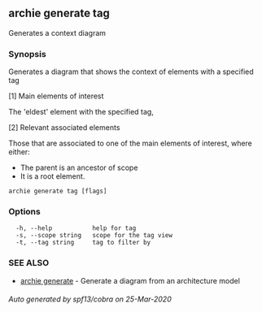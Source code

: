 ## archie generate tag

Generates a context diagram

### Synopsis

Generates a diagram that shows the context of elements with a specified tag

[1] Main elements of interest

The 'eldest' element with the specified tag,

[2] Relevant associated elements

Those that are associated to one of the main elements of interest, where either:
- The parent is an ancestor of scope
- It is a root element.

```
archie generate tag [flags]
```

### Options

```
  -h, --help           help for tag
  -s, --scope string   scope for the tag view
  -t, --tag string     tag to filter by
```

### SEE ALSO

* [archie generate](archie_generate.md)	 - Generate a diagram from an architecture model

###### Auto generated by spf13/cobra on 25-Mar-2020

